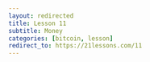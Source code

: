 ```yaml
---
layout: redirected
title: Lesson 11
subtitle: Money
categories: [bitcoin, lesson]
redirect_to: https://21lessons.com/11
---
```

